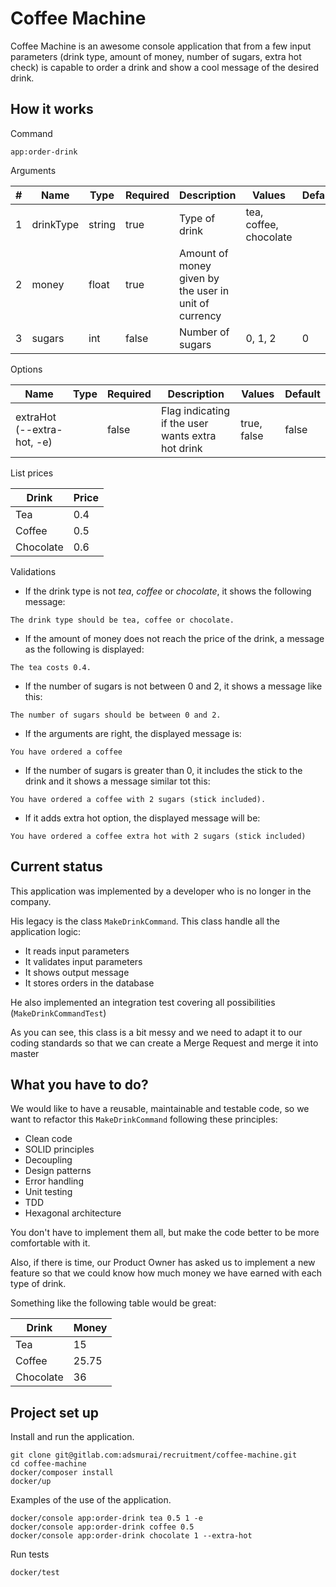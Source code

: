 # Coffee Machine

Coffee Machine is an awesome console application that from a few input parameters (drink type, amount of money, number of sugars, extra hot check) is capable to order a drink and show a cool message of the desired drink.

## How it works

Command
```
app:order-drink 

```

Arguments

|#|Name|Type|Required|Description|Values|Default|
|---|---|---|---|---|---|---|
|1|drinkType|string|true|Type of drink|tea, coffee, chocolate|
|2|money|float|true|Amount of money given by the user in unit of currency||
|3|sugars|int|false|Number of sugars|0, 1, 2|0|

Options

|Name|Type|Required|Description|Values|Default|
|---|---|---|---|---|---|
|extraHot (--extra-hot, -e)| |false|Flag indicating if the user wants extra hot drink|true, false|false|

List prices

|Drink|Price|
|---|---|
|Tea|0.4|
|Coffee|0.5|
|Chocolate|0.6|

Validations
* If the drink type is not *tea*, *coffee* or *chocolate*, it shows the following message:
```
The drink type should be tea, coffee or chocolate.
```
* If the amount of money does not reach the price of the drink, a message as the following is displayed:
```
The tea costs 0.4.
```
* If the number of sugars is not between 0 and 2, it shows a message like this:
```
The number of sugars should be between 0 and 2.
```
* If the arguments are right, the displayed message is:
```
You have ordered a coffee
```
* If the number of sugars is greater than 0, it includes the stick to the drink and it shows a message similar tot this:
```
You have ordered a coffee with 2 sugars (stick included).
```
* If it adds extra hot option, the displayed message will be:
```
You have ordered a coffee extra hot with 2 sugars (stick included)    
```

## Current status

This application was implemented by a developer who is no longer in the company.

His legacy is the class `MakeDrinkCommand`. This class handle all the application logic:
* It reads input parameters
* It validates input parameters
* It shows output message
* It stores orders in the database

He also implemented an integration test covering all possibilities (`MakeDrinkCommandTest`)

As you can see, this class is a bit messy and we need to adapt it to our coding standards
so that we can create a Merge Request and merge it into master

## What you have to do?

We would like to have a reusable, maintainable and testable code, so we want to refactor
this `MakeDrinkCommand` following these principles:

* Clean code
* SOLID principles
* Decoupling
* Design patterns
* Error handling
* Unit testing
* TDD
* Hexagonal architecture

You don't have to implement them all, but make the code better to be more comfortable with it.

Also, if there is time, our Product Owner has asked us to implement a new feature
so that we could know how much money we have earned with each type of drink.

Something like the following table would be great:

|Drink|Money|
|---|---|
|Tea|15|
|Coffee|25.75|
|Chocolate|36|

## Project set up

Install and run the application.
```
git clone git@gitlab.com:adsmurai/recruitment/coffee-machine.git
cd coffee-machine
docker/composer install
docker/up
```

Examples of the use of the application.
```
docker/console app:order-drink tea 0.5 1 -e
docker/console app:order-drink coffee 0.5
docker/console app:order-drink chocolate 1 --extra-hot
```

Run tests
```
docker/test
```
